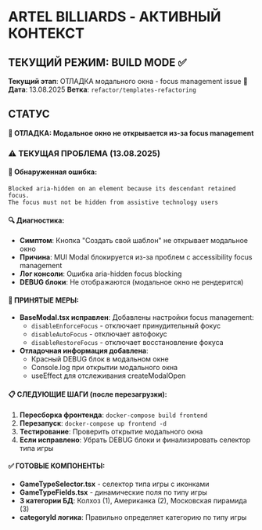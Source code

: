 ﻿# ARTEL BILLIARDS - АКТИВНЫЙ КОНТЕКСТ

## ТЕКУЩИЙ РЕЖИМ: BUILD MODE ✅
**Текущий этап**: ОТЛАДКА модального окна - focus management issue 🔧
**Дата**: 13.08.2025
**Ветка**: `refactor/templates-refactoring`

## СТАТУС
**🔧 ОТЛАДКА: Модальное окно не открывается из-за focus management**

### ⚠️ ТЕКУЩАЯ ПРОБЛЕМА (13.08.2025)

#### **🐛 Обнаруженная ошибка:**
```
Blocked aria-hidden on an element because its descendant retained focus. 
The focus must not be hidden from assistive technology users
```

#### **🔍 Диагностика:**
- **Симптом**: Кнопка "Создать свой шаблон" не открывает модальное окно
- **Причина**: MUI Modal блокируется из-за проблем с accessibility focus management
- **Лог консоли**: Ошибка aria-hidden focus blocking
- **DEBUG блоки**: Не отображаются (модальное окно не рендерится)

#### **🔧 ПРИНЯТЫЕ МЕРЫ:**
- **BaseModal.tsx исправлен**: Добавлены настройки focus management:
  - `disableEnforceFocus` - отключает принудительный фокус
  - `disableAutoFocus` - отключает автофокус
  - `disableRestoreFocus` - отключает восстановление фокуса
- **Отладочная информация добавлена**: 
  - Красный DEBUG блок в модальном окне
  - Console.log при открытии модального окна
  - useEffect для отслеживания createModalOpen

#### **📋 СЛЕДУЮЩИЕ ШАГИ (после перезагрузки):**
1. **Пересборка фронтенда**: `docker-compose build frontend`
2. **Перезапуск**: `docker-compose up frontend -d`
3. **Тестирование**: Проверить открытие модального окна
4. **Если исправлено**: Убрать DEBUG блоки и финализировать селектор типа игры

#### **✅ ГОТОВЫЕ КОМПОНЕНТЫ:**
- **GameTypeSelector.tsx** - селектор типа игры с иконками
- **GameTypeFields.tsx** - динамические поля по типу игры  
- **3 категории БД**: Колхоз (1), Американка (2), Московская пирамида (3)
- **categoryId логика**: Правильно определяет категорию по типу игры
